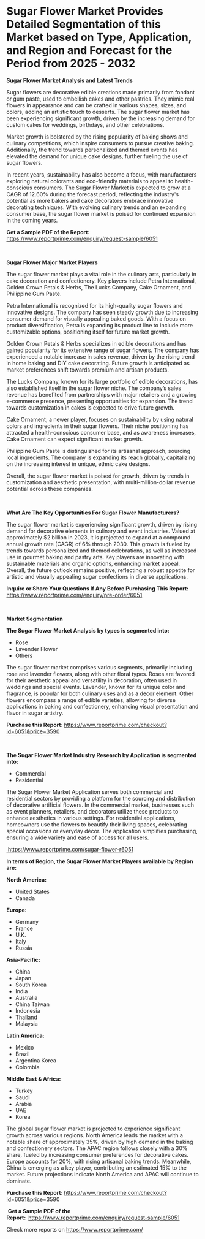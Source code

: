 <p><h1>Sugar Flower Market Provides Detailed Segmentation of this Market based on Type, Application, and Region and Forecast for the Period from 2025 - 2032</h1></p><p><strong>Sugar Flower Market Analysis and Latest Trends</strong></p>
<p><p>Sugar flowers are decorative edible creations made primarily from fondant or gum paste, used to embellish cakes and other pastries. They mimic real flowers in appearance and can be crafted in various shapes, sizes, and colors, adding an artistic touch to desserts. The sugar flower market has been experiencing significant growth, driven by the increasing demand for custom cakes for weddings, birthdays, and other celebrations. </p><p>Market growth is bolstered by the rising popularity of baking shows and culinary competitions, which inspire consumers to pursue creative baking. Additionally, the trend towards personalized and themed events has elevated the demand for unique cake designs, further fueling the use of sugar flowers. </p><p>In recent years, sustainability has also become a focus, with manufacturers exploring natural colorants and eco-friendly materials to appeal to health-conscious consumers. The Sugar Flower Market is expected to grow at a CAGR of 12.60% during the forecast period, reflecting the industry's potential as more bakers and cake decorators embrace innovative decorating techniques. With evolving culinary trends and an expanding consumer base, the sugar flower market is poised for continued expansion in the coming years.</p></p>
<p><strong>Get a Sample PDF of the Report:&nbsp;</strong> <a href="https://www.reportprime.com/enquiry/request-sample/6051?utm_campaign=2653&utm_medium=2&utm_source=Github&utm_content=ia&utm_term=19032025&utm_id=sugar-flower">https://www.reportprime.com/enquiry/request-sample/6051</a></p>
<p>&nbsp;</p>
<p><strong>Sugar Flower Major Market Players</strong></p>
<p><p>The sugar flower market plays a vital role in the culinary arts, particularly in cake decoration and confectionery. Key players include Petra International, Golden Crown Petals & Herbs, The Lucks Company, Cake Ornament, and Philippine Gum Paste. </p><p>Petra International is recognized for its high-quality sugar flowers and innovative designs. The company has seen steady growth due to increasing consumer demand for visually appealing baked goods. With a focus on product diversification, Petra is expanding its product line to include more customizable options, positioning itself for future market growth. </p><p>Golden Crown Petals & Herbs specializes in edible decorations and has gained popularity for its extensive range of sugar flowers. The company has experienced a notable increase in sales revenue, driven by the rising trend in home baking and DIY cake decorating. Future growth is anticipated as market preferences shift towards premium and artisan products.</p><p>The Lucks Company, known for its large portfolio of edible decorations, has also established itself in the sugar flower niche. The company’s sales revenue has benefited from partnerships with major retailers and a growing e-commerce presence, presenting opportunities for expansion. The trend towards customization in cakes is expected to drive future growth.</p><p>Cake Ornament, a newer player, focuses on sustainability by using natural colors and ingredients in their sugar flowers. Their niche positioning has attracted a health-conscious consumer base, and as awareness increases, Cake Ornament can expect significant market growth.</p><p>Philippine Gum Paste is distinguished for its artisanal approach, sourcing local ingredients. The company is expanding its reach globally, capitalizing on the increasing interest in unique, ethnic cake designs. </p><p>Overall, the sugar flower market is poised for growth, driven by trends in customization and aesthetic presentation, with multi-million-dollar revenue potential across these companies.</p></p>
<p>&nbsp;</p>
<p><strong>What Are The Key Opportunities For Sugar Flower Manufacturers?</strong></p>
<p><p>The sugar flower market is experiencing significant growth, driven by rising demand for decorative elements in culinary and event industries. Valued at approximately $2 billion in 2023, it is projected to expand at a compound annual growth rate (CAGR) of 6% through 2030. This growth is fueled by trends towards personalized and themed celebrations, as well as increased use in gourmet baking and pastry arts. Key players are innovating with sustainable materials and organic options, enhancing market appeal. Overall, the future outlook remains positive, reflecting a robust appetite for artistic and visually appealing sugar confections in diverse applications.</p></p>
<p><strong>Inquire or Share Your Questions If Any Before Purchasing This Report:</strong> <a href="https://www.reportprime.com/enquiry/pre-order/6051?utm_campaign=2653&utm_medium=2&utm_source=Github&utm_content=ia&utm_term=19032025&utm_id=sugar-flower">https://www.reportprime.com/enquiry/pre-order/6051</a></p>
<p>&nbsp;</p>
<p><strong>Market Segmentation</strong></p>
<p><strong>The Sugar Flower Market Analysis by types is segmented into:</strong></p>
<p><ul><li>Rose</li><li>Lavender Flower</li><li>Others</li></ul></p>
<p><p>The sugar flower market comprises various segments, primarily including rose and lavender flowers, along with other floral types. Roses are favored for their aesthetic appeal and versatility in decoration, often used in weddings and special events. Lavender, known for its unique color and fragrance, is popular for both culinary uses and as a decor element. Other flowers encompass a range of edible varieties, allowing for diverse applications in baking and confectionery, enhancing visual presentation and flavor in sugar artistry.</p></p>
<p><strong>Purchase this Report:&nbsp;</strong><a href="https://www.reportprime.com/checkout?id=6051&price=3590&utm_campaign=2653&utm_medium=2&utm_source=Github&utm_content=ia&utm_term=19032025&utm_id=sugar-flower">https://www.reportprime.com/checkout?id=6051&price=3590</a></p>
<p>&nbsp;</p>
<p><strong>The Sugar Flower Market Industry Research by Application is segmented into:</strong></p>
<p><ul><li>Commercial</li><li>Residential</li></ul></p>
<p><p>The Sugar Flower Market Application serves both commercial and residential sectors by providing a platform for the sourcing and distribution of decorative artificial flowers. In the commercial market, businesses such as event planners, retailers, and decorators utilize these products to enhance aesthetics in various settings. For residential applications, homeowners use the flowers to beautify their living spaces, celebrating special occasions or everyday décor. The application simplifies purchasing, ensuring a wide variety and ease of access for all users.</p></p>
<p><a href="https://www.reportprime.com/sugar-flower-r6051?utm_campaign=2653&utm_medium=2&utm_source=Github&utm_content=ia&utm_term=19032025&utm_id=sugar-flower">&nbsp;https://www.reportprime.com/sugar-flower-r6051</a></p>
<p><strong>In terms of Region, the Sugar Flower Market Players available by Region are:</strong></p>
<p>
    <p> <strong> North America: </strong>
        <ul>
            <li>United States</li>
            <li>Canada</li>
        </ul>
        </p> 
    <p> <strong> Europe: </strong>
        <ul>
            <li>Germany</li>
            <li>France</li>
            <li>U.K.</li>
            <li>Italy</li>
            <li>Russia</li>
        </ul>
        </p> 
    <p> <strong> Asia-Pacific: </strong>
        <ul>
            <li>China</li>
            <li>Japan</li>
            <li>South Korea</li>
            <li>India</li>
            <li>Australia</li>
            <li>China Taiwan</li>
            <li>Indonesia</li>
            <li>Thailand</li>
            <li>Malaysia</li>
        </ul>
        </p> 
    <p> <strong> Latin America: </strong>
        <ul>
            <li>Mexico</li>
            <li>Brazil</li>
            <li>Argentina Korea</li>
            <li>Colombia</li>
        </ul>
        </p> 
    <p> <strong> Middle East & Africa: </strong>
        <ul>
            <li>Turkey</li>
            <li>Saudi</li>
            <li>Arabia</li>
            <li>UAE</li>
            <li>Korea</li>
        </ul>
    </p>
    </p>
<p><p>The global sugar flower market is projected to experience significant growth across various regions. North America leads the market with a notable share of approximately 35%, driven by high demand in the baking and confectionery sectors. The APAC region follows closely with a 30% share, fueled by increasing consumer preferences for decorative cakes. Europe accounts for 20%, with rising artisanal baking trends. Meanwhile, China is emerging as a key player, contributing an estimated 15% to the market. Future projections indicate North America and APAC will continue to dominate.</p></p>
<p><strong>Purchase this Report: </strong><a href="https://www.reportprime.com/checkout?id=6051&price=3590&utm_campaign=2653&utm_medium=2&utm_source=Github&utm_content=ia&utm_term=19032025&utm_id=sugar-flower">https://www.reportprime.com/checkout?id=6051&price=3590</a></p>
<p>&nbsp;<strong>Get a Sample PDF of the Report:&nbsp;&nbsp;</strong><a href="https://www.reportprime.com/enquiry/request-sample/6051?utm_campaign=2653&utm_medium=2&utm_source=Github&utm_content=ia&utm_term=19032025&utm_id=sugar-flower">https://www.reportprime.com/enquiry/request-sample/6051</a></p>
<p><strong></strong></p>
<p>Check more reports on <a href="https://www.reportprime.com/?utm_campaign=2653&utm_medium=2&utm_source=Github&utm_content=ia&utm_term=19032025&utm_id=sugar-flower">https://www.reportprime.com/</a></p>